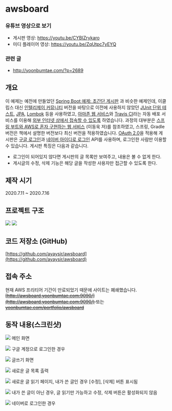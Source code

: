 # awsboard

### 유튜브 영상으로 보기
- 게시판 영상: https://youtu.be/CYBIZrykaro 
- 미디 플레이어 영상: https://youtu.be/ZqUtpc7yEYQ

### 관련 글
- http://yoonbumtae.com/?p=2689

## **개요**

이 예제는 예전에 만들었던 [Spring Boot 예제: 초간단 게시판](http://yoonbumtae.com/?p=1853) 과 비슷한 예제인데, 이클립스 대신 <span style="text-decoration: underline;">인텔리제이 커뮤니티</span> 버전을 바탕으로 이전에 사용하지 않았던 <span style="text-decoration: underline;">JUnit 단위 테스트</span>, <span style="text-decoration: underline;">JPA</span>, <span style="text-decoration: underline;">Lombok</span> 등을 사용하였고, <span style="text-decoration: underline;">아마존 웹 서비스</span>와 <span style="text-decoration: underline;">Travis CI</span>라는 자동 배포 서비스를 이용해 <span style="text-decoration: underline;">외부 인터넷 상에서 접속할 수 있도록</span> 하였습니다. 과정의 대부분은 [스프링 부트와 AWS로 혼자 구현하는 웹 서비스](https://github.com/jojoldu/freelec-springboot2-webservice) (이동욱 저)를 참조하였고, 스프링, Gradle 버전은 책에서 설명한 버전보다 최신 버전을 적용하였습니다. <span style="text-decoration: underline;">OAuth 2.0</span>을 적용해 게시판은 <span style="text-decoration: underline;">구글 로그인</span>과 <span style="text-decoration: underline;">네이버 아이디로 로그인</span> API를 사용하며, 로그인한 사람만 이용할 수 있습니다. 게시판 특징은 다음과 같습니다.

*   로그인이 되어있지 않다면 게시판의 글 목록만 보여주고, 내용은 볼 수 없게 한다.
*   게시글의 수정, 삭제 기능은 해당 글을 작성한 사용자만 접근할 수 있도록 한다.

## **제작 시기**

2020.7.11 ~ 2020.7.16  

## **프로젝트 구조**

![](http://yoonbumtae.com/wp-content/uploads/2020/07/-2020-07-16-오후-6.26.16-e1594891697165.png) ![](http://yoonbumtae.com/wp-content/uploads/2020/07/스크린샷-2020-07-16-오후-6.27.11.png)  

## **코드 저장소 (GitHub)**

[https://github.com/ayaysir/awsboard](https://github.com/ayaysir/awsboard)  

## **접속 주소**
현재 AWS 프리티어 기간이 만료되었기 때문에 사이트는 폐쇄했습니다.  
~~[http://awsboard.yoonbumtae.com:9090/](http://awsboard.yoonbumtae.com:9090/) 또는 [yoonbumtae.com/portfolio/awsboard](http://yoonbumtae.com/portfolio/awsboard)~~

## **동작 내용(스크린샷)**

![](http://yoonbumtae.com/wp-content/uploads/2020/07/스크린샷-2020-07-16-오후-6.36.28.png) 메인 화면

![](http://yoonbumtae.com/wp-content/uploads/2020/07/스크린샷-2020-07-16-오후-6.39.10.png) 구글 계정으로 로그인한 경우

![](http://yoonbumtae.com/wp-content/uploads/2020/07/스크린샷-2020-07-16-오후-6.40.08.png) 글쓰기 화면

![](http://yoonbumtae.com/wp-content/uploads/2020/07/스크린샷-2020-07-16-오후-6.40.49.png) 새로운 글 목록 출력

![](http://yoonbumtae.com/wp-content/uploads/2020/07/스크린샷-2020-07-16-오후-6.41.28.png) 새로운 글 읽기 페이지, 내가 쓴 글인 경우 [수정], [삭제] 버튼 표시됨

![](http://yoonbumtae.com/wp-content/uploads/2020/07/스크린샷-2020-07-16-오후-6.42.41.png) 내가 쓴 글이 아닌 경우, 글 읽기만 가능하고 수정, 삭제 버튼은 활성화되지 않음

![](http://yoonbumtae.com/wp-content/uploads/2020/07/스크린샷-2020-07-16-오후-6.43.43.png) 네이버로 로그인한 경우
